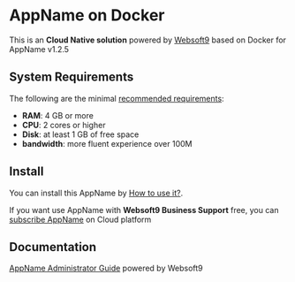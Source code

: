 # AppName on Docker  

This is an **Cloud Native solution** powered by [Websoft9](https://www.websoft9.com) based on Docker for AppName v1.2.5

## System Requirements

The following are the minimal [recommended requirements](https://github.com/onlyoffice/docker#recommended-system-requirements):

* **RAM**: 4 GB or more
* **CPU**: 2 cores or higher
* **Disk**: at least 1 GB of free space
* **bandwidth**: more fluent experience over 100M  

## Install

You can install this AppName by [How to use it?](https://github.com/Websoft9/docker-library#how-to-use-it).   

If you want use AppName with **Websoft9 Business Support** free, you can [subscribe AppName](https://www.websoft9.com/apps) on Cloud platform

## Documentation

[AppName Administrator Guide](https://support.websoft9.com/docs/appname) powered by Websoft9

